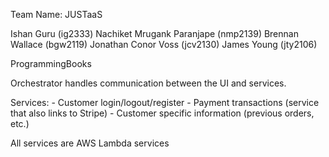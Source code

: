 Team Name: JUSTaaS

Ishan Guru (ig2333)
Nachiket Mrugank Paranjape (nmp2139)
Brennan Wallace (bgw2119)
Jonathan Conor Voss (jcv2130)
James Young (jty2106)

ProgrammingBooks

Orchestrator handles communication between the UI and services. 

Services: 
	- Customer login/logout/register
	- Payment transactions (service that also links to Stripe)
	- Customer specific information (previous orders, etc.)

All services are AWS Lambda services
